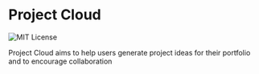 # Project Cloud

![MIT License](https://img.shields.io/badge/license-MIT-brightgreen)

Project Cloud aims to help users generate project ideas for their portfolio and to encourage collaboration
